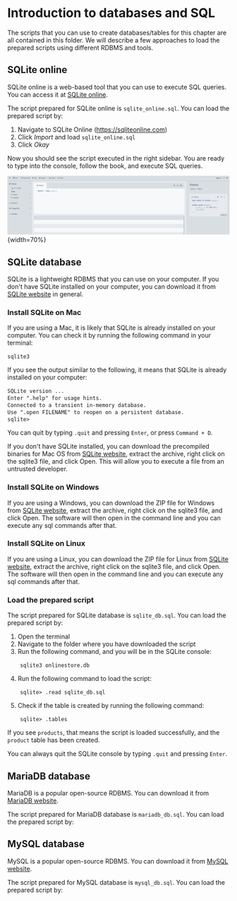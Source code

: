 # Introduction to databases and SQL

The scripts that you can use to create databases/tables for this chapter are all contained in this folder. We will describe a few approaches to load the prepared scripts using different RDBMS and tools.

## SQLite online

SQLite online is a web-based tool that you can use to execute SQL queries. You can access it at [SQLite online](https://sqliteonline.com/).

The script prepared for SQLite online is `sqlite_online.sql`. You can load the prepared script by:

1. Navigate to SQLite Online (https://sqliteonline.com)
2. Click *Import* and load `sqlite_online.sql`
3. Click *Okay*

Now you should see the script executed in the right sidebar. You are ready to type into the console, follow the book, and execute SQL queries.

![](./images/sqlite_online.png){width=70%}

## SQLite database

SQLite is a lightweight RDBMS that you can use on your computer. If you don't have SQLite installed on your computer, you can download it from [SQLite website](https://www.sqlite.org/download.html) in general.

### Install SQLite on Mac

If you are using a Mac, it is likely that SQLite is already installed on your computer. You can check it by running the following command in your terminal:

```
sqlite3
```

If you see the output similar to the following, it means that SQLite is already installed on your computer:

```
SQLite version ...
Enter ".help" for usage hints.
Connected to a transient in-memory database.
Use ".open FILENAME" to reopen on a persistent database.
sqlite>
```
You can quit by typing `.quit` and pressing `Enter`, or press `Command + D`.

If you don't have SQLite installed, you can download the precompiled binaries for Mac OS from [SQLite website](https://www.sqlite.org/download.html), extract the archive, right click on the sqlite3 file, and click Open. This will allow you to execute a file from an untrusted developer.

### Install SQLite on Windows

If you are using a Windows, you can download the ZIP file for Windows from [SQLite website](https://www.sqlite.org/download.html), extract the archive, right click on the sqlite3 file, and click Open. The software will then open in the command line and you can execute any sql commands after that.

### Install SQLite on Linux

If you are using a Linux, you can download the ZIP file for Linux from [SQLite website](https://www.sqlite.org/download.html), extract the archive, right click on the sqlite3 file, and click Open. The software will then open in the command line and you can execute any sql commands after that.

### Load the prepared script

The script prepared for SQLite database is `sqlite_db.sql`. You can load the prepared script by:

1. Open the terminal
2. Navigate to the folder where you have downloaded the script
3. Run the following command, and you will be in the SQLite console:

```
    sqlite3 onlinestore.db
```
4. Run the following command to load the script: 

```
    sqlite> .read sqlite_db.sql
```

5. Check if the table is created by running the following command:

```
    sqlite> .tables
``` 

If you see `products`, that means the script is loaded successfully, and the `product` table has been created.

You can always quit the SQLite console by typing `.quit` and pressing `Enter`.

## MariaDB database

MariaDB is a popular open-source RDBMS. You can download it from [MariaDB website](https://mariadb.org/download/).

The script prepared for MariaDB database is `mariadb_db.sql`. You can load the prepared script by:

## MySQL database

MySQL is a popular open-source RDBMS. You can download it from [MySQL website](https://www.mysql.com/downloads/). 

The script prepared for MySQL database is `mysql_db.sql`. You can load the prepared script by:
